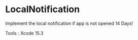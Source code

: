 # LocalNotification
Implement the local notification if app is not opened 14 Days!

Tools : Xcode 15.3
